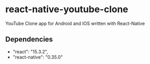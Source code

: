 # react-native-youtube-clone
YouTube Clone app for Android and IOS written with React-Native

## Dependencies
  - "react": "15.3.2",
  - "react-native": "0.35.0"
